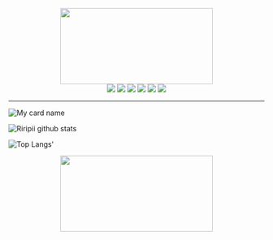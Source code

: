 
<p align="center">

  <img width="300" height="150" src="https://camo.githubusercontent.com/6c462df7a80f58974ae914a49f0bdf532d7cefb7fe1027307f38e79d93dc044c/68747470733a2f2f7468756d62732e6766796361742e636f6d2f476f6f646e617475726564466f6e64476175722d73697a655f726573747269637465642e676966" />
  <br>
  <img src="https://img.shields.io/badge/-JavaScript-black?style=flat-square&logo=javascript" />
  <img src="https://img.shields.io/badge/-Node.js-black?style=flat-square&logo=Node.js" />
  <img src="https://img.shields.io/badge/-HTML5-black?style=flat-square&logo=html5&logoColor=e34f26" />
  <img src="https://img.shields.io/badge/-CSS3-black?style=flat-square&logo=css3&logoColor=1572b6" />
  <img src="https://img.shields.io/badge/-Git-black?style=flat-square&logo=git" />
  <img src="https://img.shields.io/badge/-GitHub-black?style=flat-square&logo=github" /> <br>
</p>

___

![My card name](https://cardivo.vercel.app/api?name=Ririt%20-FRHN&description=Hi,%20im%2014%20yo%20%F0%9F%91%8B&image=https://avatars.githubusercontent.com/u/85088379?v=4&backgroundColor=%23ecf0f1&instagram=Riripii&linkedin=Riripii&github=FHTEAMID&twitter=Ririt&pattern=leaf&colorPattern=%23eaeaea)

![Riripii github stats](https://github-readme-stats.vercel.app/api?username=Riripii&show_icons=true)

![Top Langs'](https://github-readme-stats.vercel.app/api/top-langs/?username=Riripii&layout=compact)

<p align="center">
   <img width="300" height="150" src="https://camo.githubusercontent.com/db45054d90ef8099ce0235c82592c406dba0adcda421f8a84f162b58bab5d3e0/68747470733a2f2f636f756e742e6765746c6f6c692e636f6d2f6765742f406e6f627579616b693f7468656d653d67656c626f6f72752d68" />
</p>
